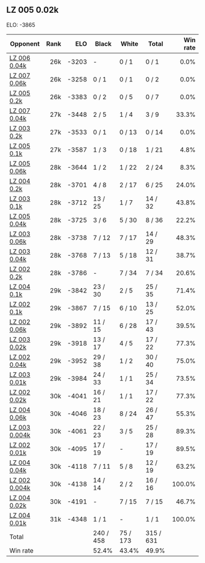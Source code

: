 ## LZ 005 0.02k ##

ELO: -3865

Opponent | Rank | ELO | Black | White | Total | Win rate
---------|-----:|----:|-------|-------|-------|-------:
[LZ 006 0.04k](LZ%20006%200.04k.md) | 26k | -3203 | - | 0 / 1 | 0 / 1 | 0.0%
[LZ 007 0.06k](LZ%20007%200.06k.md) | 26k | -3258 | 0 / 1 | 0 / 1 | 0 / 2 | 0.0%
[LZ 005 0.2k](LZ%20005%200.2k.md) | 26k | -3383 | 0 / 2 | 0 / 5 | 0 / 7 | 0.0%
[LZ 007 0.04k](LZ%20007%200.04k.md) | 27k | -3448 | 2 / 5 | 1 / 4 | 3 / 9 | 33.3%
[LZ 003 0.2k](LZ%20003%200.2k.md) | 27k | -3533 | 0 / 1 | 0 / 13 | 0 / 14 | 0.0%
[LZ 005 0.1k](LZ%20005%200.1k.md) | 27k | -3587 | 1 / 3 | 0 / 18 | 1 / 21 | 4.8%
[LZ 005 0.06k](LZ%20005%200.06k.md) | 28k | -3644 | 1 / 2 | 1 / 22 | 2 / 24 | 8.3%
[LZ 004 0.2k](LZ%20004%200.2k.md) | 28k | -3701 | 4 / 8 | 2 / 17 | 6 / 25 | 24.0%
[LZ 003 0.1k](LZ%20003%200.1k.md) | 28k | -3712 | 13 / 25 | 1 / 7 | 14 / 32 | 43.8%
[LZ 005 0.04k](LZ%20005%200.04k.md) | 28k | -3725 | 3 / 6 | 5 / 30 | 8 / 36 | 22.2%
[LZ 003 0.06k](LZ%20003%200.06k.md) | 28k | -3738 | 7 / 12 | 7 / 17 | 14 / 29 | 48.3%
[LZ 003 0.04k](LZ%20003%200.04k.md) | 28k | -3768 | 7 / 13 | 5 / 18 | 12 / 31 | 38.7%
[LZ 002 0.2k](LZ%20002%200.2k.md) | 28k | -3786 | - | 7 / 34 | 7 / 34 | 20.6%
[LZ 004 0.1k](LZ%20004%200.1k.md) | 29k | -3842 | 23 / 30 | 2 / 5 | 25 / 35 | 71.4%
[LZ 002 0.1k](LZ%20002%200.1k.md) | 29k | -3867 | 7 / 15 | 6 / 10 | 13 / 25 | 52.0%
[LZ 002 0.06k](LZ%20002%200.06k.md) | 29k | -3892 | 11 / 15 | 6 / 28 | 17 / 43 | 39.5%
[LZ 003 0.02k](LZ%20003%200.02k.md) | 29k | -3918 | 13 / 17 | 4 / 5 | 17 / 22 | 77.3%
[LZ 002 0.04k](LZ%20002%200.04k.md) | 29k | -3952 | 29 / 38 | 1 / 2 | 30 / 40 | 75.0%
[LZ 003 0.01k](LZ%20003%200.01k.md) | 29k | -3984 | 24 / 33 | 1 / 1 | 25 / 34 | 73.5%
[LZ 002 0.02k](LZ%20002%200.02k.md) | 30k | -4041 | 16 / 21 | 1 / 1 | 17 / 22 | 77.3%
[LZ 004 0.06k](LZ%20004%200.06k.md) | 30k | -4046 | 18 / 23 | 8 / 24 | 26 / 47 | 55.3%
[LZ 003 0.004k](LZ%20003%200.004k.md) | 30k | -4061 | 22 / 23 | 3 / 5 | 25 / 28 | 89.3%
[LZ 002 0.01k](LZ%20002%200.01k.md) | 30k | -4095 | 17 / 19 | - | 17 / 19 | 89.5%
[LZ 004 0.04k](LZ%20004%200.04k.md) | 30k | -4118 | 7 / 11 | 5 / 8 | 12 / 19 | 63.2%
[LZ 002 0.004k](LZ%20002%200.004k.md) | 30k | -4138 | 14 / 14 | 2 / 2 | 16 / 16 | 100.0%
[LZ 004 0.02k](LZ%20004%200.02k.md) | 30k | -4191 | - | 7 / 15 | 7 / 15 | 46.7%
[LZ 004 0.01k](LZ%20004%200.01k.md) | 31k | -4348 | 1 / 1 | - | 1 / 1 | 100.0%
Total | | | 240 / 458 | 75 / 173 | 315 / 631 | 
Win rate| | | 52.4% | 43.4% | 49.9% | 
